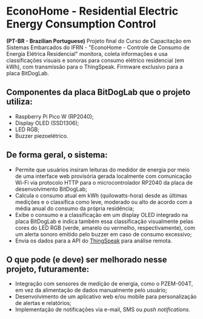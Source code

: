 # EconoHome - Residential Electric Energy Consumption Control

**(PT-BR - Brazilian Portuguese)** Projeto final do Curso de Capacitação em Sistemas Embarcados do IFRN - "EconoHome - Controle de Consumo de Energia Elétrica Residencial" monitora, coleta informações e usa classificações visuais e sonoras para consumo elétrico residencial (em kWh), com transmissão para o ThingSpeak. Firmware exclusivo para a placa BitDogLab.

## Componentes da placa BitDogLab que o projeto utiliza:

- Raspberry Pi Pico W (RP2040);
- Display OLED (SSD1306);
- LED RGB;
- Buzzer piezoelétrico.

## De forma geral, o sistema:

- Permite que usuários insiram leituras do medidor de energia por meio de uma interface web provisória gerada localmente com comunicação Wi-Fi via protocolo HTTP para o microcontrolador RP2040 da placa de desenvolvimento BitDogLab;
- Calcula o consumo atual em kWh (quilowatts-hora) desde as últimas medições e o classifica como leve, moderado ou alto de acordo com a média anual do consumo da própria residência;
- Exibe o consumo e a classificação em um display OLED integrado na placa BitDogLab e indica também essa classificação visualmente pelas cores do LED RGB (verde, amarelo ou vermelho, respectivamente), com um alerta sonoro emitido pelo buzzer em caso de consumo excessivo;
- Envia os dados para a API do [ThingSpeak](https://thingspeak.mathworks.com/) para análise remota.

## O que pode (e deve) ser melhorado nesse projeto, futuramente:
- Integração com sensores de medição de energia, como o PZEM-004T, em vez da alimentação de dados manualmente pelo usuário;
- Desenvolvimento de um aplicativo web e/ou mobile para personalização de alertas e relatórios;
- Implementação de notificações via e-mail, SMS ou <i>push notifications</i>.
